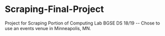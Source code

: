 # Scraping-Final-Project
Project for Scraping Portion of Computing Lab BGSE DS 18/19 -- Chose to use an events venue in Minneapolis, MN.
